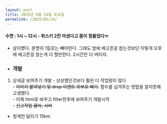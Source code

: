 ```yaml
---
layout: post
title: 2025년 5월 24일 토요일
permalink: /2025/05/24/
---
```

#### 수면 : 1시 ~ 12시 - 위스키 2잔 마셨다고 몸이 힘들었다ㅠ
- 살이쪘다. 분명히 1킬로는 빼야한다. 그래도 밤에 배고픈걸 참는것보단 이렇게 오후에 배고픈걸 참는게 더 할만한다. 2시간만 더 버티자.
* ### 개발
1. 상세글 보여주기 개발 - 상상했던것보다 훨씬 더 작업량이 많다<br>- ~~이미지 붙여넣기 및 drop 이벤트 외부로 빼기.~~ 함수를 넘겨주는 방법을 알지못해 고생했다.<br>- 이제 html로 바꾸고 filter한후에 보여주기 개발시작<br>- ~~신고작업 클라, 서버~~

* 청계천 달리기 15km